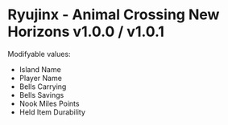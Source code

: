 # Ryujinx - Animal Crossing New Horizons v1.0.0 / v1.0.1
Modifyable values:
- Island Name
- Player Name
- Bells Carrying
- Bells Savings
- Nook Miles Points
- Held Item Durability
